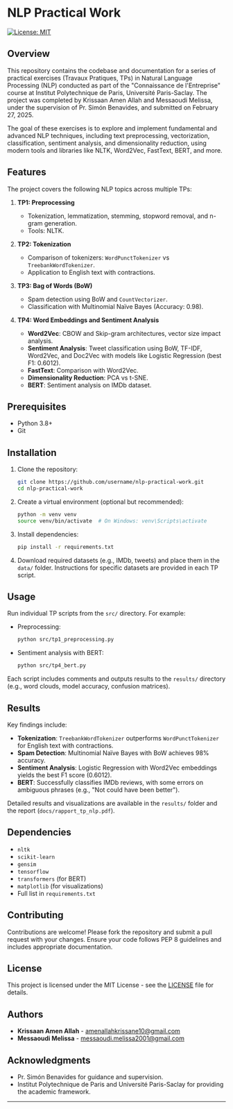 # NLP Practical Work 

[![License: MIT](https://img.shields.io/badge/License-MIT-yellow.svg)](https://opensource.org/licenses/MIT)

## Overview

This repository contains the codebase and documentation for a series of practical exercises (Travaux Pratiques, TPs) in Natural Language Processing (NLP) conducted as part of the "Connaissance de l'Entreprise" course at Institut Polytechnique de Paris, Université Paris-Saclay. The project was completed by Krissaan Amen Allah and Messaoudi Melissa, under the supervision of Pr. Simón Benavides, and submitted on February 27, 2025.

The goal of these exercises is to explore and implement fundamental and advanced NLP techniques, including text preprocessing, vectorization, classification, sentiment analysis, and dimensionality reduction, using modern tools and libraries like NLTK, Word2Vec, FastText, BERT, and more.



## Features

The project covers the following NLP topics across multiple TPs:

1. **TP1: Preprocessing**
   - Tokenization, lemmatization, stemming, stopword removal, and n-gram generation.
   - Tools: NLTK.

2. **TP2: Tokenization**
   - Comparison of tokenizers: `WordPunctTokenizer` vs `TreebankWordTokenizer`.
   - Application to English text with contractions.

3. **TP3: Bag of Words (BoW)**
   - Spam detection using BoW and `CountVectorizer`.
   - Classification with Multinomial Naïve Bayes (Accuracy: 0.98).

4. **TP4: Word Embeddings and Sentiment Analysis**
   - **Word2Vec**: CBOW and Skip-gram architectures, vector size impact analysis.
   - **Sentiment Analysis**: Tweet classification using BoW, TF-IDF, Word2Vec, and Doc2Vec with models like Logistic Regression (best F1: 0.6012).
   - **FastText**: Comparison with Word2Vec.
   - **Dimensionality Reduction**: PCA vs t-SNE.
   - **BERT**: Sentiment analysis on IMDb dataset.

## Prerequisites

- Python 3.8+
- Git

## Installation

1. Clone the repository:
   ```bash
   git clone https://github.com/username/nlp-practical-work.git
   cd nlp-practical-work
   ```

2. Create a virtual environment (optional but recommended):
   ```bash
   python -m venv venv
   source venv/bin/activate  # On Windows: venv\Scripts\activate
   ```

3. Install dependencies:
   ```bash
   pip install -r requirements.txt
   ```

4. Download required datasets (e.g., IMDb, tweets) and place them in the `data/` folder. Instructions for specific datasets are provided in each TP script.

## Usage

Run individual TP scripts from the `src/` directory. For example:

- Preprocessing:
  ```bash
  python src/tp1_preprocessing.py
  ```

- Sentiment analysis with BERT:
  ```bash
  python src/tp4_bert.py
  ```

Each script includes comments and outputs results to the `results/` directory (e.g., word clouds, model accuracy, confusion matrices).

## Results

Key findings include:
- **Tokenization**: `TreebankWordTokenizer` outperforms `WordPunctTokenizer` for English text with contractions.
- **Spam Detection**: Multinomial Naïve Bayes with BoW achieves 98% accuracy.
- **Sentiment Analysis**: Logistic Regression with Word2Vec embeddings yields the best F1 score (0.6012).
- **BERT**: Successfully classifies IMDb reviews, with some errors on ambiguous phrases (e.g., "Not could have been better").

Detailed results and visualizations are available in the `results/` folder and the report (`docs/rapport_tp_nlp.pdf`).

## Dependencies

- `nltk`
- `scikit-learn`
- `gensim`
- `tensorflow`
- `transformers` (for BERT)
- `matplotlib` (for visualizations)
- Full list in `requirements.txt`

## Contributing

Contributions are welcome! Please fork the repository and submit a pull request with your changes. Ensure your code follows PEP 8 guidelines and includes appropriate documentation.

## License

This project is licensed under the MIT License - see the [LICENSE](LICENSE) file for details.

## Authors

- **Krissaan Amen Allah** - [amenallahkrissane10@gmail.com](mailto:amenallahkrissane10@gmail.com)
- **Messaoudi Melissa** - [messaoudi.melissa2001@gmail.com](mailto:messaoudi.melissa2001@gmail.com)

## Acknowledgments

- Pr. Simón Benavides for guidance and supervision.
- Institut Polytechnique de Paris and Université Paris-Saclay for providing the academic framework.

---

